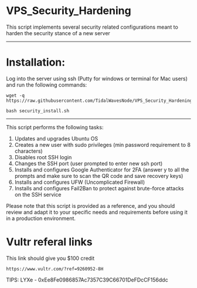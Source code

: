 # VPS_Security_Hardening
This script implements several security related configurations meant to harden the security stance of a new server
***

# Installation:
Log into the server using ssh (Putty for windows or terminal for Mac users) and run the following commands:
````
wget -q https://raw.githubusercontent.com/TidalWavesNode/VPS_Security_Hardening/main/security_install.sh
````
````
bash security_install.sh
````
***

This script performs the following tasks:
1. Updates and upgrades Ubuntu OS
2. Creates a new user with sudo privileges (min password requirement to 8 characters)
3. Disables root SSH login
4. Changes the SSH port (user prompted to enter new ssh port)
5. Installs and configures Google Authenticator for 2FA (answer y to all the prompts and make sure to scan the QR code and save recovery keys)
6. Installs and configures UFW (Uncomplicated Firewall)
7. Installs and configures Fail2Ban to protect against brute-force attacks on the SSH service

Please note that this script is provided as a reference, and you should review and adapt it to your specific needs and requirements before using it in a production environment.

# Vultr referal links
This link should give you $100 credit
````
https://www.vultr.com/?ref=9260952-8H
````

TIPS:
LYXe - 0xEe8Fe0986857Ac7357C39C66701DeFDcCF156ddc
